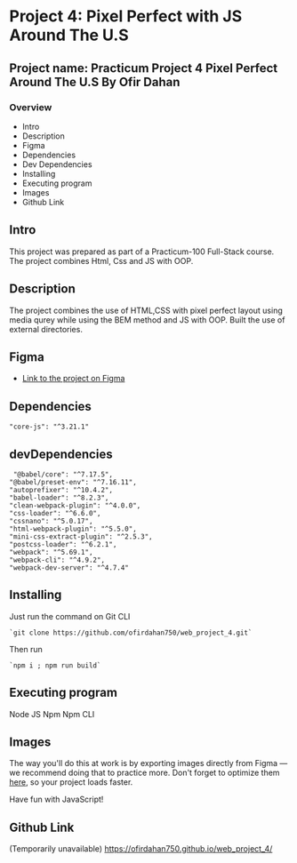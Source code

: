 # Project 4: Pixel Perfect with JS  Around The U.S

## Project name: Practicum Project 4 Pixel Perfect Around The U.S By Ofir Dahan

### Overview
- Intro
- Description
- Figma
- Dependencies
- Dev Dependencies
- Installing
- Executing program
- Images
- Github Link

## Intro

This project was prepared as part of a Practicum-100 Full-Stack course.
The project combines Html, Css and JS with OOP.

## Description

The project combines the use of HTML,CSS with pixel perfect layout using media qurey while using the BEM method and  JS with OOP.
Built the use of external directories.

## Figma

- [Link to the project on Figma](https://www.figma.com/file/SurN1jaeEQIhuZEDMhmWWf/Sprint-4-Around-The-U.S.-desktop-mobile?node-id=0%3A1)

## Dependencies
    "core-js": "^3.21.1"
 ## devDependencies
     "@babel/core": "^7.17.5",
    "@babel/preset-env": "^7.16.11",
    "autoprefixer": "^10.4.2",
    "babel-loader": "^8.2.3",
    "clean-webpack-plugin": "^4.0.0",
    "css-loader": "^6.6.0",
    "cssnano": "^5.0.17",
    "html-webpack-plugin": "^5.5.0",
    "mini-css-extract-plugin": "^2.5.3",
    "postcss-loader": "^6.2.1",
    "webpack": "^5.69.1",
    "webpack-cli": "^4.9.2",
    "webpack-dev-server": "^4.7.4"

## Installing

Just run the 
command on Git CLI 
```
`git clone https://github.com/ofirdahan750/web_project_4.git`
```
Then run
```
`npm i ; npm run build`
```

## Executing program
Node JS
Npm
Npm CLI
 

## Images

The way you'll do this at work is by exporting images directly from Figma — we recommend doing that to practice more. Don't forget to optimize them [here](https://tinypng.com/), so your project loads faster.

Have fun with JavaScript!

## Github Link
(Temporarily unavailable)
<https://ofirdahan750.github.io/web_project_4/>
